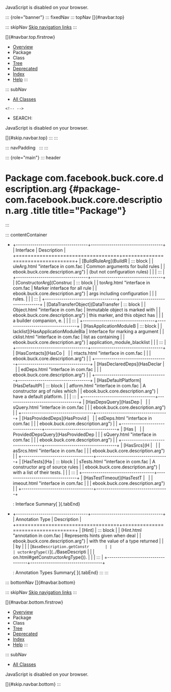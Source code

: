 <div>

JavaScript is disabled on your browser.

</div>

::: {role="banner"}
::: fixedNav
::: topNav
[]{#navbar.top}

::: skipNav
[Skip navigation links](#skip.navbar.top "Skip navigation links")
:::

[]{#navbar.top.firstrow}

-   [Overview](../../../../../../index.html)
-   Package
-   Class
-   [Tree](package-tree.html)
-   [Deprecated](../../../../../../deprecated-list.html)
-   [Index](../../../../../../index-all.html)
-   [Help](../../../../../../help-doc.html)
:::

::: subNav
-   [All Classes](../../../../../../allclasses.html)

```{=html}
<!-- -->
```
-   SEARCH:

<div>

<div>

JavaScript is disabled on your browser.

</div>

</div>

[]{#skip.navbar.top}
:::
:::

::: navPadding
 
:::
:::

::: {role="main"}
::: header
# Package com.facebook.buck.core.description.arg {#package-com.facebook.buck.core.description.arg .title title="Package"}
:::

::: contentContainer
-   +-----------------------------------+-----------------------------------+
    | Interface                         | Description                       |
    +===================================+===================================+
    | [BuildRuleArg](BuildR             | ::: block                         |
    | uleArg.html "interface in com.fac | Common arguments for build rules  |
    | ebook.buck.core.description.arg") | (but not configuration rules)     |
    |                                   | :::                               |
    +-----------------------------------+-----------------------------------+
    | [ConstructorArg](Construc         | ::: block                         |
    | torArg.html "interface in com.fac | Marker interface for all rule     |
    | ebook.buck.core.description.arg") | args including configuration      |
    |                                   | rules.                            |
    |                                   | :::                               |
    +-----------------------------------+-----------------------------------+
    | [DataTransferObject](DataTransfer | ::: block                         |
    | Object.html "interface in com.fac | Immutable object is marked with   |
    | ebook.buck.core.description.arg") | this marker, and this object has  |
    |                                   | a builder companion, e.           |
    |                                   | :::                               |
    +-----------------------------------+-----------------------------------+
    | [HasApplicationModuleB            | ::: block                         |
    | lacklist](HasApplicationModuleBla | Interface for marking a argument  |
    | cklist.html "interface in com.fac | list as containing                |
    | ebook.buck.core.description.arg") | application_module_blacklist      |
    |                                   | :::                               |
    +-----------------------------------+-----------------------------------+
    | [HasContacts](HasCo               |                                   |
    | ntacts.html "interface in com.fac |                                   |
    | ebook.buck.core.description.arg") |                                   |
    +-----------------------------------+-----------------------------------+
    | [HasDeclaredDeps](HasDeclar       |                                   |
    | edDeps.html "interface in com.fac |                                   |
    | ebook.buck.core.description.arg") |                                   |
    +-----------------------------------+-----------------------------------+
    | [HasDefaultPlatform](HasDefaultPl | ::: block                         |
    | atform.html "interface in com.fac | A constructor arg of rules which  |
    | ebook.buck.core.description.arg") | have a default platform.          |
    |                                   | :::                               |
    +-----------------------------------+-----------------------------------+
    | [HasDepsQuery](HasDep             |                                   |
    | sQuery.html "interface in com.fac |                                   |
    | ebook.buck.core.description.arg") |                                   |
    +-----------------------------------+-----------------------------------+
    | [HasProvidedDeps](HasProvid       |                                   |
    | edDeps.html "interface in com.fac |                                   |
    | ebook.buck.core.description.arg") |                                   |
    +-----------------------------------+-----------------------------------+
    | [Has                              |                                   |
    | ProvidedDepsQuery](HasProvidedDep |                                   |
    | sQuery.html "interface in com.fac |                                   |
    | ebook.buck.core.description.arg") |                                   |
    +-----------------------------------+-----------------------------------+
    | [HasSrcs](H                       |                                   |
    | asSrcs.html "interface in com.fac |                                   |
    | ebook.buck.core.description.arg") |                                   |
    +-----------------------------------+-----------------------------------+
    | [HasTests](Ha                     | ::: block                         |
    | sTests.html "interface in com.fac | A constructor arg of source rules |
    | ebook.buck.core.description.arg") | with a list of their tests.       |
    |                                   | :::                               |
    +-----------------------------------+-----------------------------------+
    | [HasTestTimeout](HasTestT         |                                   |
    | imeout.html "interface in com.fac |                                   |
    | ebook.buck.core.description.arg") |                                   |
    +-----------------------------------+-----------------------------------+

    : Interface Summary[ ]{.tabEnd}

-   +-----------------------------------+-----------------------------------+
    | Annotation Type                   | Description                       |
    +===================================+===================================+
    | [Hint]                            | ::: block                         |
    | (Hint.html "annotation in com.fac | Represents hints given when deal  |
    | ebook.buck.core.description.arg") | with the value of a type returned |
    |                                   | by                                |
    |                                   | [`BaseDescription.getConstr       |
    |                                   | uctorArgType()`](../BaseDescripti |
    |                                   | on.html#getConstructorArgType()). |
    |                                   | :::                               |
    +-----------------------------------+-----------------------------------+

    : Annotation Types Summary[ ]{.tabEnd}
:::
:::

::: bottomNav
[]{#navbar.bottom}

::: skipNav
[Skip navigation links](#skip.navbar.bottom "Skip navigation links")
:::

[]{#navbar.bottom.firstrow}

-   [Overview](../../../../../../index.html)
-   Package
-   Class
-   [Tree](package-tree.html)
-   [Deprecated](../../../../../../deprecated-list.html)
-   [Index](../../../../../../index-all.html)
-   [Help](../../../../../../help-doc.html)
:::

::: subNav
-   [All Classes](../../../../../../allclasses.html)

<div>

<div>

JavaScript is disabled on your browser.

</div>

</div>

[]{#skip.navbar.bottom}
:::

